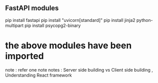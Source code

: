 ## FastAPI modules
pip install fastapi
pip install "uvicorn[standard]"
pip install jinja2 python-multipart
pip install psycopg2-binary

# the above modules have been imported 

note : refer one note notes : Server side building vs Client side building , Understanding React framework 
